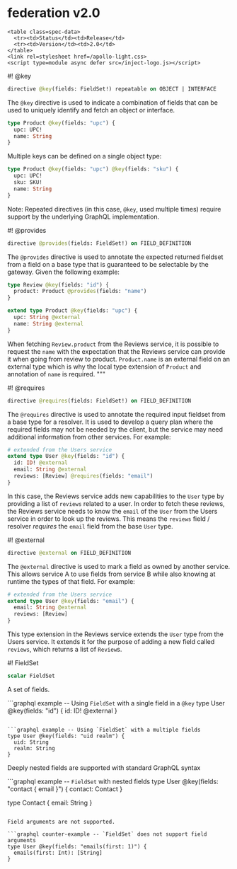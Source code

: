 # federation v2.0

```raw html
<table class=spec-data>
  <tr><td>Status</td><td>Release</td>
  <tr><td>Version</td><td>2.0</td>
</table>
<link rel=stylesheet href=/apollo-light.css>
<script type=module async defer src=/inject-logo.js></script>
```

#! @key

```graphql definition
directive @key(fields: FieldSet!) repeatable on OBJECT | INTERFACE
```

The `@key` directive is used to indicate a combination of fields that can be used to uniquely identify and fetch an object or interface.

```graphql example -- using {@key}
type Product @key(fields: "upc") {
  upc: UPC!
  name: String
}
```

Multiple keys can be defined on a single object type:

```graphql example -- defining multiple {@key}s
type Product @key(fields: "upc") @key(fields: "sku") {
  upc: UPC!
  sku: SKU!
  name: String
}
```

Note: Repeated directives (in this case, `@key`, used multiple times) require support by the underlying GraphQL implementation.


#! @provides

```graphql definition
directive @provides(fields: FieldSet!) on FIELD_DEFINITION
```

The `@provides` directive is used to annotate the expected returned fieldset from a field on a base type that is guaranteed to be selectable by the gateway. Given the following example:

```graphql example -- using {@provides}
type Review @key(fields: "id") {
  product: Product @provides(fields: "name")
}

extend type Product @key(fields: "upc") {
  upc: String @external
  name: String @external
}
```

When fetching `Review.product` from the Reviews service, it is possible to request the `name` with the expectation that the Reviews service can provide it when going from review to product. `Product.name` is an external field on an external type which is why the local type extension of `Product` and annotation of `name` is required.
"""

#! @requires

```graphql definition
directive @requires(fields: FieldSet!) on FIELD_DEFINITION
```

The `@requires` directive is used to annotate the required input fieldset from a base type for a resolver. It is used to develop a query plan where the required fields may not be needed by the client, but the service may need additional information from other services. For example:

```graphql example -- using {@requires}
# extended from the Users service
extend type User @key(fields: "id") {
  id: ID! @external
  email: String @external
  reviews: [Review] @requires(fields: "email")
}
```

In this case, the Reviews service adds new capabilities to the `User` type by providing a list of `reviews` related to a user. In order to fetch these reviews, the Reviews service needs to know the `email` of the `User` from the Users service in order to look up the reviews. This means the `reviews` field / resolver *requires* the `email` field from the base `User` type.

#! @external

```graphql definition
directive @external on FIELD_DEFINITION
```

The `@external` directive is used to mark a field as owned by another service. This allows service A to use fields from service B while also knowing at runtime the types of that field. For example:

```graphql example -- using {@external}
# extended from the Users service
extend type User @key(fields: "email") {
  email: String @external
  reviews: [Review]
}
```

This type extension in the Reviews service extends the `User` type from the Users service. It extends it for the purpose of adding a new field called `reviews`, which returns a list of `Review`s.

#! FieldSet

```graphql definition
scalar FieldSet
```

A set of fields. 

```graphql example -- Using `FieldSet` with a single field in a `@key`
type User @key(fields: "id") {
  id: ID! @external
}
```

```graphql example -- Using `FieldSet` with a multiple fields
type User @key(fields: "uid realm") {
  uid: String
  realm: String
}
```

Deeply nested fields are supported with standard GraphQL syntax

```graphql example -- `FieldSet` with nested fields
type User @key(fields: "contact { email }") {
  contact: Contact
}

type Contact {
  email: String
}
```

Field arguments are not supported.

```graphql counter-example -- `FieldSet` does not support field arguments
type User @key(fields: "emails(first: 1)") {
  emails(first: Int): [String]
}
```